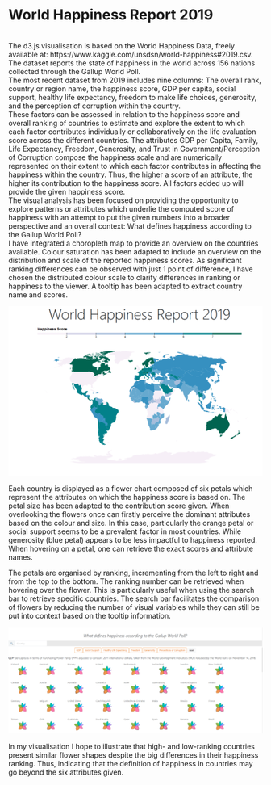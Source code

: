 # World Happiness Report 2019
<br>
The d3.js visualisation is based on the World Happiness Data, freely available at: https://www.kaggle.com/unsdsn/world-happiness#2019.csv. <br>
The dataset reports the state of happiness in the world across 156 nations collected through the Gallup World Poll. 
<br>The most recent dataset from 2019 includes nine columns: The overall rank, country or region name, the happiness score, GDP per capita, social support, healthy life expectancy, freedom to make life choices, generosity, and the perception of corruption within the country. <br>
These factors can be assessed in relation to the happiness score and overall ranking of countries to estimate and explore the extent to which each factor contributes individually or collaboratively on the life evaluation score across the different countries. The attributes GDP per Capita, Family, Life Expectancy, Freedom, Generosity, and Trust in Government/Perception of Corruption compose the happiness scale and are numerically represented on their extent to which each factor contributes in affecting the happiness within the country. Thus, the higher a score of an attribute, the higher its contribution to the happiness score. All factors added up will provide the given happiness score.
<br>
The visual analysis has been focused on providing the opportunity to explore patterns or attributes which underlie the computed score of happiness with an attempt to put the given numbers into a broader perspective and an overall context: What defines happiness according to the Gallup World Poll?
<br>
I have integrated a choropleth map to provide an overview on the countries available. Colour saturation has been adapted to include an overview on the distribution and scale of the reported happiness scores. As significant ranking differences can be observed with just 1 point of difference, I have chosen the distributed colour scale to clarify differences in ranking or happiness to the viewer. A tooltip has been adapted to extract country name and scores.

![Alt text](screenshots/Map.png "Overview")

Each country is displayed as a flower chart composed of six petals which represent the attributes on which the happiness score is based on. The petal size has been adapted to the contribution score given. When overlooking the flowers once can firstly perceive the dominant attributes based on the colour and size. In this case, particularly the orange petal or social support seems to be a prevalent factor in most countries. While generosity (blue petal) appears to be less impactful to happiness reported. When hovering on a petal, one can retrieve the exact scores and attribute names. 

The petals are organised by ranking, incrementing from the left to right and from the top to the bottom. The ranking number can be retrieved when hovering over the flower. This is particularly useful when using the search bar to retrieve specific countries. The search bar facilitates the comparison of flowers by reducing the number of visual variables while they can still be put into context based on the tooltip information. 

![Alt text](screenshots/happiness-flowers.png "Overview")

In my visualisation I hope to illustrate that high- and low-ranking countries present similar flower shapes despite the big differences in their happiness ranking. Thus, indicating that the definition of happiness in countries may go beyond the six attributes given. 